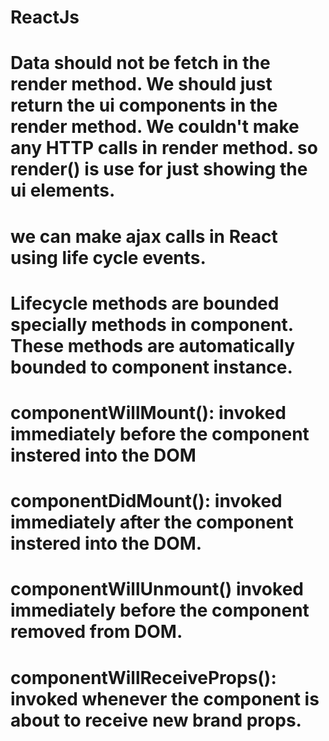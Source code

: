 # ReactJs

# Data should not be fetch in the render method. We should just return the ui components in the render method. We couldn't make any HTTP calls in render method. so render() is use for just showing the ui elements. 

# we can make ajax calls in React using life cycle events. 

# Lifecycle methods are bounded specially methods in component. These methods are automatically bounded to component instance. 

# componentWillMount(): invoked immediately  before the component instered into the DOM
# componentDidMount(): invoked immediately after the component instered into the DOM.
# componentWillUnmount() invoked immediately before the component removed from DOM.
# componentWillReceiveProps(): invoked whenever the component is about to receive new brand props.

